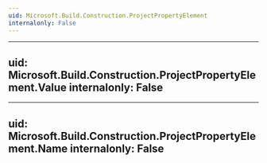```yaml
---
uid: Microsoft.Build.Construction.ProjectPropertyElement
internalonly: False
---
```


---
uid: Microsoft.Build.Construction.ProjectPropertyElement.Value
internalonly: False
---

---
uid: Microsoft.Build.Construction.ProjectPropertyElement.Name
internalonly: False
---
